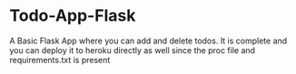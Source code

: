 # Todo-App-Flask

A Basic Flask App where you can add and delete todos. It is complete and you can deploy it to heroku directly as well since the proc file and requirements.txt is present
